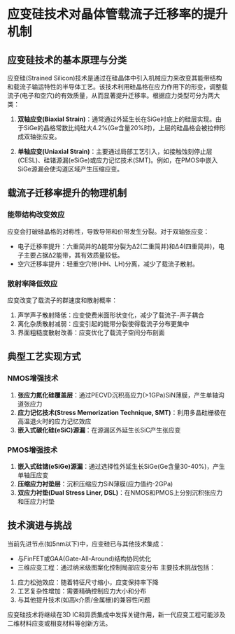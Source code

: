 # 应变硅技术对晶体管载流子迁移率的提升机制

## 应变硅技术的基本原理与分类

应变硅(Strained Silicon)技术是通过在硅晶体中引入机械应力来改变其能带结构和载流子输运特性的半导体工艺。该技术利用硅晶格在应力作用下的形变，调整载流子(电子和空穴)的有效质量，从而显著提升迁移率。根据应力类型可分为两大类：

1. **双轴应变(Biaxial Strain)**：通常通过外延生长在SiGe衬底上的硅层实现。由于SiGe的晶格常数比纯硅大4.2%(Ge含量20%时)，上层的硅晶格会被拉伸形成双轴张应变。

2. **单轴应变(Uniaxial Strain)**：主要通过局部工艺引入，如接触蚀刻停止层(CESL)、硅锗源漏(eSiGe)或应力记忆技术(SMT)。例如，在PMOS中嵌入SiGe源漏会使沟道区域产生压缩应变。

## 载流子迁移率提升的物理机制

### 能带结构改变效应
应变会打破硅晶格的对称性，导致导带和价带发生分裂。对于双轴张应变：
- 电子迁移率提升：六重简并的Δ能带分裂为Δ2(二重简并)和Δ4(四重简并)，电子主要占据Δ2能带，其有效质量较低。
- 空穴迁移率提升：轻重空穴带(HH、LH)分离，减少了载流子散射。

### 散射率降低效应
应变改变了载流子的群速度和散射概率：
1. 声学声子散射降低：应变使费米面形状变化，减少了载流子-声子耦合
2. 离化杂质散射减弱：应变引起的能带分裂使得载流子分布更集中
3. 界面粗糙度散射改善：应变优化了载流子空间分布剖面

## 典型工艺实现方式

### NMOS增强技术
1. **张应力氮化硅覆盖层**：通过PECVD沉积高应力(>1GPa)SiN薄膜，产生单轴沟道张应力
2. **应力记忆技术(Stress Memorization Technique, SMT)**：利用多晶硅栅极在高温退火时的应力记忆效应
3. **嵌入式碳化硅(eSiC)源漏**：在源漏区外延生长SiC产生张应变

### PMOS增强技术
1. **嵌入式硅锗(eSiGe)源漏**：通过选择性外延生长SiGe(Ge含量30-40%)，产生单轴压应变
2. **压缩应力衬垫层**：沉积压缩应力SiN薄膜(应力值约-2GPa)
3. **双应力衬垫(Dual Stress Liner, DSL)**：在NMOS和PMOS上分别沉积张应力和压应力衬垫

## 技术演进与挑战

当前先进节点(如5nm以下)中，应变硅已与其他技术集成：
- 与FinFET或GAA(Gate-All-Around)结构协同优化
- 三维应变工程：通过纳米级图案化控制局部应变分布
主要技术挑战包括：
1. 应力松弛效应：随着特征尺寸缩小，应变保持率下降
2. 工艺复杂性增加：需要精确控制应力大小和分布
3. 与其他提升技术(如高k介质/金属栅)的兼容性问题

应变硅技术将继续在3D IC和异质集成中发挥关键作用，新一代应变工程可能涉及二维材料应变或相变材料等创新方法。
